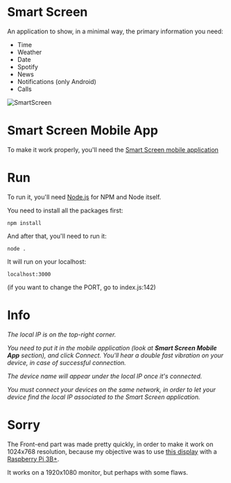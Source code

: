 # Smart Screen

An application to show, in a minimal way, the primary information you need:

- Time
- Weather
- Date
- Spotify
- News
- Notifications (only Android)
- Calls

![SmartScreen](https://i.imgur.com/HaAtLDi.png)

# Smart Screen Mobile App

To make it work properly, you'll need the [Smart Screen mobile application](https://github.com/ontech7/smart-screen-app)

# Run

To run it, you'll need [Node.js](https://nodejs.org/) for NPM and Node itself.

You need to install all the packages first:

`npm install`

And after that, you'll need to run it:

`node .`

It will run on your localhost:

`localhost:3000`

(if you want to change the PORT, go to index.js:142)

# Info

*The local IP is on the top-right corner.*  

*You need to put it in the mobile application (look at **Smart Screen Mobile App** section), and click Connect. You'll hear a double fast vibration on your device, in case of successful connection.*  

*The device name will appear under the local IP once it's connected.*  

*You must connect your devices on the same network, in order to let your device find the local IP associated to the Smart Screen application.*  

# Sorry

The Front-end part was made pretty quickly, in order to make it work on 1024x768 resolution, because my objective was to use [this display](https://www.amazon.it/gp/product/B07K32M4LJ/ref=ppx_yo_dt_b_asin_title_o02_s00?ie=UTF8&psc=1) with a [Raspberry Pi 3B+](https://www.raspberrypi.org/products/raspberry-pi-3-model-b-plus/).

It works on a 1920x1080 monitor, but perhaps with some flaws.
